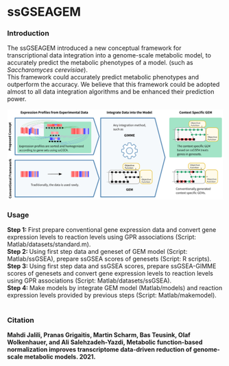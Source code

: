 # ssGSEAGEM

<h3>Introduction</h3>
The ssGSEAGEM introduced a new conceptual framework for transcriptional data integration into a genome-scale metabolic model, to accurately predict the metabolic phenotypes of a model. (such as <i>Saccharomyces cerevisiae</i>).<br>
This framework could accurately predict metabolic phenotypes and outperform the accuracy. We believe that this framework could be adopted almost to all data integration algorithms and be enhanced their prediction power.<br><br>
<img src="https://github.com/mahjalili/ssGSEAGEM/blob/main/Images/workflow.png?raw=true" alt="ssGSEAGEM workflow">
<br>
<h3>Usage</h3>
<b>Step 1: </b>First prepare conventional gene expression data and convert gene expression levels to reaction levels using GPR associations (Script: Matlab/datasets/standard.m).<br>
<b>Step 2: </b>Using first step data and geneset of GEM model (Script: Matlab/ssGSEA), prepare ssGSEA scores of genesets (Script: R scripts).<br>
<b>Step 3: </b>Using first step data and ssGSEA scores, prepare ssGSEA-GIMME scores of genesets and convert gene expression levels to reaction levels using GPR associations (Script: Matlab/datasets/ssGSEA).<br>
<b>Step 4: </b>Make models by integrate GEM model (Matlab/models) and reaction expression levels provided by previous steps (Script: Matlab/makemodel).
<br>
<br>
<h3>Citation</h3>
<b>Mahdi Jalili, Pranas Grigaitis, Martin Scharm, Bas Teusink, Olaf Wolkenhauer, and Ali Salehzadeh-Yazdi, Metabolic function-based normalization improves transcriptome data-driven reduction of genome-scale metabolic models. 2021.</b>


